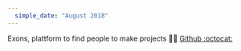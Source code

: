 ```yaml
---
  simple_date: "August 2018"
---
```


Exons, plattform to find people to make projects :couple::couple: [Github :octocat:](https://github.com/Obsinqsob01/exons)
